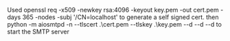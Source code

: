 Used openssl req -x509 -newkey rsa:4096 -keyout key.pem -out cert.pem -days 365 -nodes -subj '/CN=localhost' to generate a self signed cert.
then python -m aiosmtpd -n --tlscert .\cert.pem --tlskey .\key.pem --d --d --d  to start the SMTP server